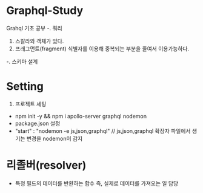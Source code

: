 # Graphql-Study
Grahql 기초 공부
-. 쿼리
  1. 스칼라와 객체가 있다.
  2. 프래그먼트(fragment) 식별자를 이용해 중복되는 부분을 줄여서 이용가능하다.
  
-. 스키마 설계
# Setting
1. 프로젝트 세팅
  - npm init -y && npm i apollo-server graphql nodemon
  - package.json 설정
  - "start" : "nodemon -e js,json,graphql" // js,json,graphql 확장자 파일에서 생기는 변경을 nodemon이 감지
# 리졸버(resolver)
  - 특정 필드의 데이터를 반환하는 함수 즉, 실제로 데이터를 가져오는 일 담당
